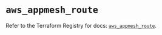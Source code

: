 # `aws_appmesh_route`

Refer to the Terraform Registry for docs: [`aws_appmesh_route`](https://registry.terraform.io/providers/hashicorp/aws/5.78.0/docs/resources/appmesh_route).
